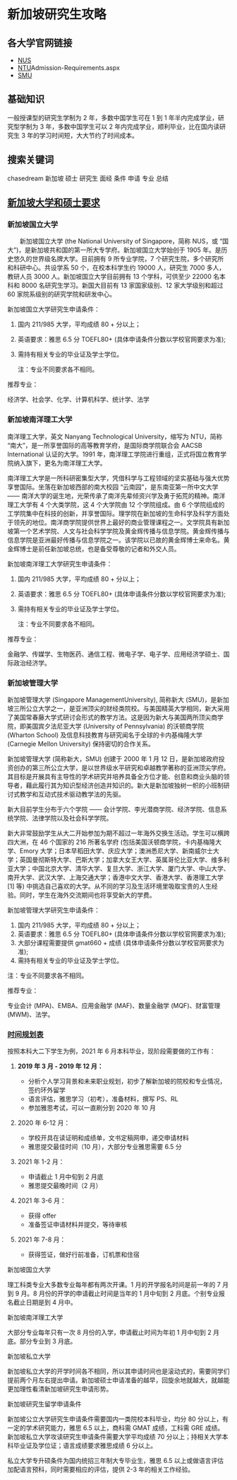 # 新加坡研究生攻略

## 各大学官网链接
- [NUS](http://www.nus.edu.sg/admissions/graduate-studies/)
- [NTU](https://spms.ntu.edu.sg/MathematicalSciences/Graduate/Pages/)Admission-Requirements.aspx
- [SMU](https://www.smu.edu.sg/programmes/postgraduate)

## 基础知识
一般授课型的研究生学制为 2 年，多数中国学生可在 1 到 1 年半内完成学业，研究型学制为 3 年，多数中国学生可以 2 年内完成学业，顺利毕业，比在国内读研究生 3 年的学习时间短，大大节约了时间成本。

## 搜索关键词
chasedream 新加坡 硕士 研究生 面经 条件 申请 专业 总结

## [新加坡大学和硕士要求](https://liuxue.xdf.cn/Singapore/postgraduate/zxzx/735764.shtml)

### 新加坡国立大学
　　新加坡国立大学 (the National University of Singapore，简称 NUS，或 “国大”)，是新加坡共和国的第一所大专学府。新加坡国立大学始创于 1905 年。是历史悠久的世界级名牌大学。目前拥有 9 所专业学院，7 个研究生院，多个研究所和科研中心。共设学系 50 个，在校本科学生约 19000 人，研究生 7000 多人，教研人员 3000 人。新加坡国立大学目前拥有 13 个学科，可供至少 22000 名本科和 8000 名研究生学习。新国大目前有 13 家国家级别、12 家大学级别和超过 60 家院系级别的研究学院和研发中心。

新加坡国立大学研究生申请条件：
1. 国内 211/985 大学，平均成绩 80 + 分以上；
2. 英语要求：雅思 6.5 分 TOEFL80+ (具体申请条件分数以学校官网要求为准);
3. 需持有相关专业的毕业证及学士学位。

   注：专业不同要求各不相同。

推荐专业：

经济学、社会学、化学、计算机科学、统计学、法学

### 新加坡南洋理工大学

南洋理工大学，英文 Nanyang Technological University，缩写为 NTU，简称 “南大”，是一所享誉国际的高等教育学府，是国际商学院联合会 AACSB International 认证的大学。1991 年，南洋理工学院进行重组，正式将国立教育学院纳入旗下，更名为南洋理工大学。

南洋理工大学是一所科研密集型大学，凭借科学与工程领域的坚实基础与强大优势享誉国际。坐落在新加坡西部的南大校园 “云南园”，是东南亚第一所中文大学 —— 南洋大学的诞生地，光荣传承了南洋先辈倾资兴学及勇于拓荒的精神。南洋理工大学有 4 个大类学院，这 4 个大学院由 12 个学院组成。由 6 个学院组成的工学院集中在科技的创新，并享誉国际。理学院在新加坡的生命科学及科学方面处于领先的地位。南洋商学院提供世界上最好的商业管理课程之一。文学院具有新加坡第一个艺术学院、人文与社会科学学院及黄金辉传播与信息学院。黄金辉传播与信息学院是亚洲最好传播与信息学院之一。该学院以已故的黄金辉博士来命名。黄金辉博士是前任新加坡总统，也是备受尊敬的记者和外交人员。

新加坡南洋理工大学研究生申请条件：

1. 国内 211/985 大学，平均成绩 80 + 分以上；
2. 英语要求：雅思 6.5 分 TOEFL80+ (具体申请条件分数以学校官网要求为准);
3. 需持有相关专业的毕业证及学士学位。

    注：专业不同要求各不相同。

推荐专业：

金融学、传媒学、生物医药、通信工程、微电子学、电子学、应用经济学硕士、国际政治经济学。

### 新加坡管理大学

新加坡管理大学 (Singapore ManagementUniversity), 简称新大 (SMU)，是新加坡三所公立大学之一，是亚洲顶尖的财经类院校。与美国精英大学相同，新大采用了美国常春藤大学式研讨会形式的教学方法。这是因为新大与美国两所顶尖商学院，即美国宾夕法尼亚大学 (University of Pennsylvania) 的沃顿商学院 (Wharton School) 及信息科技教育与研究闻名于全球的卡内基梅隆大学 (Carnegie Mellon University) 保持密切的合作关系。

新加坡管理大学 (简称新大，SMU) 创建于 2000 年 1 月 12 日，是新加坡政府投资创办的第三所公立大学，是以世界级水平研究和卓越教学著称的亚洲顶尖学府。其目标是开展具有主导性的学术研究并培养具备全方位才能、创意和商业头脑的领导者，藉此履行其为知识型经济创造并知识的。新大是新加坡独树一帜的小班制研讨式教学和互动式技术驱动教学法的先驱。

新大目前学生分布于六个学院 —— 会计学院、李光潜商学院、经济学院、信息系统学院、法律学院以及社会科学学院。

新大非常鼓励学生从大二开始参加为期不超过一年海外交换生活动。学生可以横跨四大洲，在 46 个国家的 216 所著名学府 (包括美国沃顿商学院，卡内基梅隆大学、Emory 大学；日本早稻田大学、庆应大学；澳洲悉尼大学、新南威尔士大学；英国曼彻斯特大学、巴斯大学；加拿大女王大学、英属哥伦比亚大学、维多利亚大学；中国北京大学、清华大学、复旦大学、浙江大学、厦门大学、中山大学、南开大学、武汉大学、上海交通大学；香港中文大学、香港大学、香港理工大学 [1] 等) 中挑选自己喜欢的大学。从不同的学习及生活环境里吸取宝贵的人生经验。同时，学生在海外交流期间也将享受新大的学费。

新加坡管理大学研究生申请条件：

1. 国内 211/985 大学，平均成绩 80 + 分以上；
2. 英语要求：雅思 6.5 分 TOEFL80+ (具体申请条件分数以学校官网要求为准);
3. 大部分课程需要提供 gmat660 + 成绩 (具体申请条件分数以学校官网要求为准);
4. 需持有相关专业的毕业证及学士学位。

注：专业不同要求各不相同。

推荐专业：

专业会计 (MPA)、EMBA、应用金融学 (MAF)、数量金融学 (MQF)、财富管理 (MWM)、法学。

### [时间规划表](https://www.shicheng.news/show/626871)
按照本科大二下学生为例，2021 年 6 月本科毕业，现阶段需要做的工作有：

1. **2019 年 3 月 - 2019 年 12 月：**
   - 分析个人学习背景和未来职业规划，初步了解新加坡的院校和专业情况，签约环外留学
   - 语言评估，雅思学习（初考），准备材料，撰写 PS、RL
   - 参加雅思考试，可以一直刷分到 2020 年 10 月
1. 2020 年 6-12 月：
   - 学校开具在读证明和成绩单，文书定稿网申，递交申请材料
   - 雅思提交最佳时间（10 月），大部分专业雅思需要 6.5 分
1. 2021 年 1-2 月：
   - 申请截止 1 月中旬到 2 月底
   - 雅思提交最晚时间（2 月）

1. 2021 年 3-6 月：
   - 获得 offer
   - 准备签证申请材料并提交，等待审核
1. 2021 年 7-8 月：
   - 获得签证，做好行前准备，订机票和住宿

新加坡国立大学

理工科类专业大多数专业每年都有两次开课。1 月的开学报名时间是前一年的 7 月到 9 月。8 月份的开学的申请截止时间是当年的 1 月中旬到 2 月底。个别专业报名截止日期是到 4 月中。

新加坡南洋理工大学

大部分专业每年只有一次 8 月份的入学，申请截止时间为年初 1 月中旬到 2 月底。部分专业到 3 月底。

新加坡私立大学

新加坡私立大学的开学时间各不相同，所以其申请时间也是滚动式的，需要同学们提前两个月左右提出申请。新加坡硕士申请准备的越早，回旋余地就越大，就越能更加理性看清新加坡研究生申请形势。

新加坡研究生留学申请条件

新加坡公立大学研究生申请条件需要国内一类院校本科毕业，均分 80 分以上，有一定的学术研究能力，雅思 6.5 以上，商科需 GMAT 成绩，工科需 GRE 成绩。新加坡私立大学攻读研究生申请条件需要大学平均成绩 70 分以上；持相关大学本科毕业证及学位证；语言成绩要求雅思成绩 6 分以上。

私立大学专升硕条件为国内统招三年制大专毕业生，雅思 6.5 以上或做语言评估加配语言预科，同时需要相应的评估，提供 2-3 年的相关工作经验。
